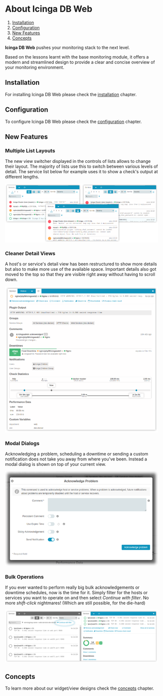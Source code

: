 # About Icinga DB Web

1. [Installation](#installation)
2. [Configuration](#configuration)
3. [New Features](#new-features)
4. [Concepts](#concepts)

**Icinga DB Web** pushes your monitoring stack to the next level.

Based on the lessons learnt with the base monitoring module, it offers a modern
and streamlined design to provide a clear and concise overview of your monitoring
environment.

## Installation

For installing Icinga DB Web please check the [installation](02-Installation.md) chapter.

## Configuration

To configure Icinga DB Web please check the [configuration](03-Configuration.md) chapter.

## New Features

### Multiple List Layouts

The new view switcher displayed in the controls of lists allows to change their layout.
The majority of lists use this to switch between various levels of detail. The service
list below for example uses it to show a check's output at different lengths.

![View Switcher Preview](res/view-switcher-preview.png)

### Cleaner Detail Views

A host's or service's detail view has been restructured to show more details but also
to make more use of the available space. Important details also got moved to the top
so that they are visible right away without having to scroll down.

![Service Detail Preview](res/service-detail-preview.png)

### Modal Dialogs

Acknowledging a problem, scheduling a downtime or sending a custom notification does
not take you away from where you've been. Instead a modal dialog is shown on top of
your current view.

![Modal Dialog Preview](res/modal-dialog-preview.png)

### Bulk Operations

If you ever wanted to perform really big bulk acknowledgements or downtime schedules,
now is the time for it. Simply filter for the hosts or services you want to operate on
and then select *Continue with filter*. No more *shift-click* nightmares! (Which are
still possible, for the die-hard)

![Continue With Preview](res/continue-with-preview.png)

## Concepts

To learn more about our widget/view designs check the [concepts](11-Concepts.md) chapter.
